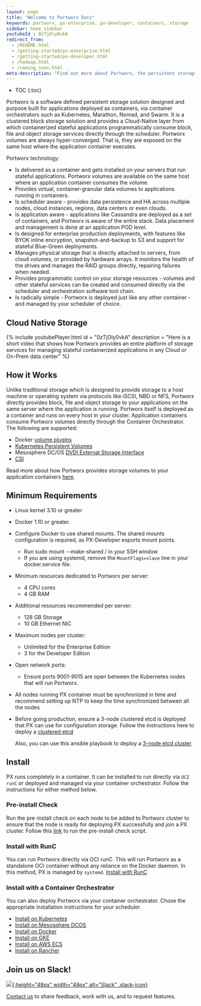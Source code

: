 ```yaml
---
layout: page
title: "Welcome to Portworx Docs"
keywords: portworx, px-enterprise, px-developer, containers, storage
sidebar: home_sidebar
youtubeId : 0zTjOly0vkA
redirect_from:
  - /README.html
  - /getting-started/px-enterprise.html
  - /getting-started/px-developer.html
  - /hadoop.html
  - /coming_soon.html	
meta-description: "Find out more about Portworx, the persistent storage solution for containers. Come check us out for step-by-step guides and tips!"
---
```


* TOC
{:toc}

Portworx is a software defined persistent storage solution designed and purpose built for applications deployed as containers, via container orchestrators such as Kubernetes, Marathon, Nomad, and Swarm.  It is a clustered block storage solution and provides a Cloud-Native layer from which containerized stateful applications programmatically consume block, file and object storage services directly through the scheduler.
Portworx volumes are always hyper-converged.  That is, they are exposed on the same host where the application container executes.

Portworx technology:

* Is delivered as a container and gets installed on your servers that run stateful applications.  Portworx volumes are available on the same host where an application container consumes the volume.
* Provides virtual, container-granular data volumes to applications running in containers.
* Is scheduler aware - provides data persistence and HA across multiple nodes, cloud instances, regions, data centers or even clouds.
* Is application aware - applications like Cassandra are deployed as a set of containers, and Portworx is aware of the entire stack.  Data placement and management is done at an application POD level.
* Is designed for enterprise production deployments, with features like BYOK inline encryption, snapshot-and-backup to S3 and support for stateful Blue-Green deployments.
* Manages physical storage that is directly attached to servers, from cloud volumes, or provided by hardware arrays.  It monitors the health of the drives and manages the RAID groups directly, repairing failures when needed.
* Provides programmatic control on your storage resources - volumes and other stateful services can be created and consumed directly via the scheduler and orchestration software tool chain.
* Is radically simple - Portworx is deployed just like any other container - and managed by your scheduler of choice.

## Cloud Native Storage
{%
    include youtubePlayer.html 
    id = "0zTjOly0vkA"
    description = "Here is a short video that shows how Portworx provides an entire platform of storage services for managing stateful containerized applications in any Cloud or On-Prem data center"
%}

## How it Works
Unlike traditional storage which is designed to provide storage to a host machine or operating system via protocols like iSCSI, NBD or NFS, Portworx directly provides block, file and object storage to your applications on the same server where the application is running.
Portworx itself is deployed as a container and runs on every host in your cluster. Application containers consume Portworx volumes directly through the Container Orchestrator.  The following are supported:
* Docker [volume plugins](https://docs.docker.com/engine/extend/plugins_volume/#command-line-changes:be52bcf493d28afffae069f235814e9f)
* [Kubernetes Persistent Volumes](https://kubernetes.io/docs/concepts/storage/persistent-volumes/#portworx-volume)
* Mesosphere DC/OS [DVDI External Storage Interface](https://docs.mesosphere.com/1.9/storage/external-storage/)
* [CSI](https://github.com/container-storage-interface/spec)

Read more about how Portworx provides storage volumes to your application containers [here](architecture.html).

## Minimum Requirements
* Linux kernel 3.10 or greater
* Docker 1.10 or greater.
* Configure Docker to use shared mounts.  The shared mounts configuration is required, as PX-Developer exports mount points.
  * Run sudo mount --make-shared / in your SSH window
  * If you are using systemd, remove the `MountFlags=slave` line in your docker.service file.
* Minimum resources dedicated to Portworx per server:
  * 4 CPU cores
  * 4 GB RAM
* Additional resources recommended per server:
  * 128 GB Storage
  * 10 GB Ethernet NIC
* Maximum nodes per cluster:
  * Unlimited for the Enterprise Edition
  * 3 for the Developer Edition
* Open network ports:
  * Ensure ports 9001-9015 are open between the Kubernetes nodes that will run Portworx.
* All nodes running PX container must be synchronized in time and recommend setting up NTP to keep the time 
  synchronized between all the nodes
* Before going production, ensure a 3-node clustered etcd is deployed that PX can use for configuration storage. 
  Follow the instructions here to deploy a [clustered etcd](https://coreos.com/etcd/docs/latest/op-guide/clustering.html) 
  
  Also, you can use this ansible playbook to deploy a 
    [3-node etcd cluster](https://github.com/portworx/px-docs/tree/gh-pages/etcd/ansible)


## Install
PX runs completely in a container.  It can be installed to run directly via `OCI runC` or deployed and managed via your container orchestrator.  Follow the instructions for either method below.

### Pre-install Check

Run the pre-install check on each node to be added to Portworx cluster to ensure that the node is ready for deploying PX successfully and join a PX cluster. Follow this [link](https://docs.portworx.com/install/preinstallcheck.html) to run the pre-install check script. 

### Install with RunC
You can run Portworx directly via OCI runC.  This will run Portworx as a standalone OCI container without any reliance on the Docker daemon.  In this method, PX is managed by `systemd`.
[Install with RunC](/runc/)
  
### Install with a Container Orchestrator
You can also deploy Portworx via your container orchestrator.  Chose the appropriate installation instructions for your scheduler.

* [Install on Kubernetes](/scheduler/kubernetes/install.html)
* [Install on Mesosphere DCOS](/scheduler/mesosphere-dcos/install.html)
* [Install on Docker](/scheduler/docker/install-standalone.html)
* [Install on GKE](/cloud/gcp/gke.html)
* [Install on AWS ECS](/cloud/aws/ecs.html)
* [Install on Rancher](/scheduler/rancher/install.html)


## Join us on Slack!
[![](/images/slack.png){:height="48px" width="48px" alt="Slack" .slack-icon}](http://slack.portworx.com)

[Contact us](http://portworx.com/contact-us/) to share feedback, work with us, and to request features.

